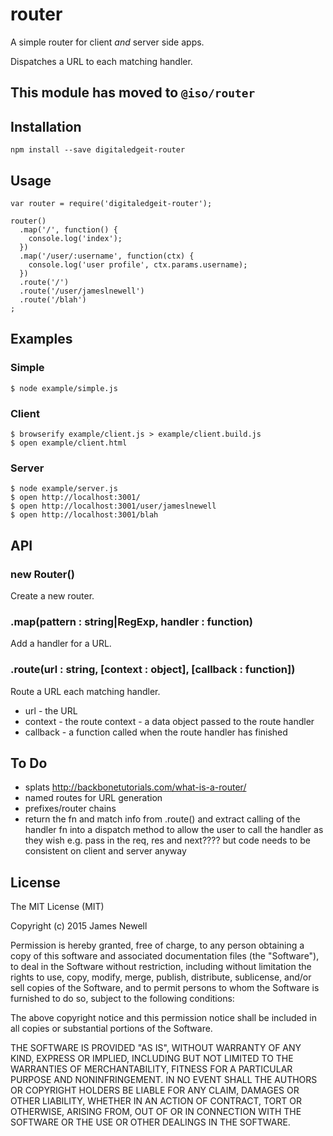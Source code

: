 # router

A simple router for client *and* server side apps. 

Dispatches a URL to each matching handler.

## This module has moved to `@iso/router`

## Installation

    npm install --save digitaledgeit-router

## Usage

    var router = require('digitaledgeit-router');
    
    router()
      .map('/', function() {
        console.log('index');
      })
      .map('/user/:username', function(ctx) {
        console.log('user profile', ctx.params.username);
      })
      .route('/')
      .route('/user/jameslnewell')
      .route('/blah')
    ;
   
## Examples

### Simple

    $ node example/simple.js

### Client

    $ browserify example/client.js > example/client.build.js
    $ open example/client.html
    
### Server

    $ node example/server.js
    $ open http://localhost:3001/
    $ open http://localhost:3001/user/jameslnewell
    $ open http://localhost:3001/blah
     
## API

### new Router()

Create a new router.

### .map(pattern : string|RegExp, handler : function)

Add a handler for a URL.

### .route(url : string, [context : object], [callback : function])

Route a URL each matching handler.

- url - the URL
- context - the route context - a data object passed to the route handler
- callback - a function called when the route handler has finished

## To Do

- splats http://backbonetutorials.com/what-is-a-router/
- named routes for URL generation
- prefixes/router chains
- return the fn and match info from .route() and extract calling of the handler fn into a dispatch method to allow the user to call the handler as they wish e.g. pass in the req, res and next???? but code needs to be consistent on client and server anyway

## License

The MIT License (MIT)

Copyright (c) 2015 James Newell

Permission is hereby granted, free of charge, to any person obtaining a copy of this software and associated documentation files (the "Software"), to deal in the Software without restriction, including without limitation the rights to use, copy, modify, merge, publish, distribute, sublicense, and/or sell copies of the Software, and to permit persons to whom the Software is furnished to do so, subject to the following conditions:

The above copyright notice and this permission notice shall be included in all copies or substantial portions of the Software.

THE SOFTWARE IS PROVIDED "AS IS", WITHOUT WARRANTY OF ANY KIND, EXPRESS OR IMPLIED, INCLUDING BUT NOT LIMITED TO THE WARRANTIES OF MERCHANTABILITY, FITNESS FOR A PARTICULAR PURPOSE AND NONINFRINGEMENT. IN NO EVENT SHALL THE AUTHORS OR COPYRIGHT HOLDERS BE LIABLE FOR ANY CLAIM, DAMAGES OR OTHER LIABILITY, WHETHER IN AN ACTION OF CONTRACT, TORT OR OTHERWISE, ARISING FROM, OUT OF OR IN CONNECTION WITH THE SOFTWARE OR THE USE OR OTHER DEALINGS IN THE SOFTWARE.